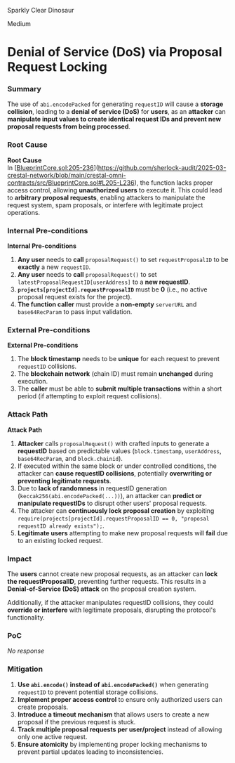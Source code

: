 Sparkly Clear Dinosaur

Medium

# Denial of Service (DoS) via Proposal Request Locking

### Summary

The use of `abi.encodePacked` for generating `requestID` will cause a **storage collision**, leading to a **denial of service (DoS)** for **users**, as an **attacker** can **manipulate input values to create identical request IDs and prevent new proposal requests from being processed**.

### Root Cause

**Root Cause**  
In [[BlueprintCore.sol:205-236](https://github.com/sherlock-audit/2025-03-crestal-network/blob/main/crestal-omni-contracts/src/BlueprintCore.sol#L205-L236)](https://github.com/sherlock-audit/2025-03-crestal-network/blob/main/crestal-omni-contracts/src/BlueprintCore.sol#L205-L236), the function lacks proper access control, allowing **unauthorized users** to execute it. This could lead to **arbitrary proposal requests**, enabling attackers to manipulate the request system, spam proposals, or interfere with legitimate project operations.

### Internal Pre-conditions

**Internal Pre-conditions**  

1. **Any user** needs to **call** `proposalRequest()` to set `requestProposalID` to be **exactly** a new `requestID`.  
2. **Any user** needs to **call** `proposalRequest()` to set `latestProposalRequestID[userAddress]` to a **new requestID**.  
3. **`projects[projectId].requestProposalID`** must be **0** (i.e., no active proposal request exists for the project).  
4. **The function caller** must provide a **non-empty** `serverURL` and `base64RecParam` to pass input validation.

### External Pre-conditions

**External Pre-conditions**  

1. The **block timestamp** needs to be **unique** for each request to prevent `requestID` collisions.  
2. The **blockchain network** (chain ID) must remain **unchanged** during execution.  
3. The **caller** must be able to **submit multiple transactions** within a short period (if attempting to exploit request collisions).

### Attack Path

**Attack Path**  

1. **Attacker** calls `proposalRequest()` with crafted inputs to generate a **requestID** based on predictable values (`block.timestamp`, `userAddress`, `base64RecParam`, and `block.chainid`).  
2. If executed within the same block or under controlled conditions, the attacker can **cause requestID collisions**, potentially **overwriting or preventing legitimate requests**.  
3. Due to **lack of randomness** in requestID generation (`keccak256(abi.encodePacked(...))`), an attacker can **predict or manipulate requestIDs** to disrupt other users' proposal requests.  
4. The attacker can **continuously lock proposal creation** by exploiting `require(projects[projectId].requestProposalID == 0, "proposal requestID already exists");`.  
5. **Legitimate users** attempting to make new proposal requests will **fail** due to an existing locked request.

### Impact

The **users** cannot create new proposal requests, as an attacker can **lock the requestProposalID**, preventing further requests. This results in a **Denial-of-Service (DoS) attack** on the proposal creation system.  

Additionally, if the attacker manipulates requestID collisions, they could **override or interfere** with legitimate proposals, disrupting the protocol's functionality.

### PoC

_No response_

### Mitigation

1. **Use `abi.encode()` instead of `abi.encodePacked()`** when generating `requestID` to prevent potential storage collisions.  
2. **Implement proper access control** to ensure only authorized users can create proposals.  
3. **Introduce a timeout mechanism** that allows users to create a new proposal if the previous request is stuck.  
4. **Track multiple proposal requests per user/project** instead of allowing only one active request.  
5. **Ensure atomicity** by implementing proper locking mechanisms to prevent partial updates leading to inconsistencies.